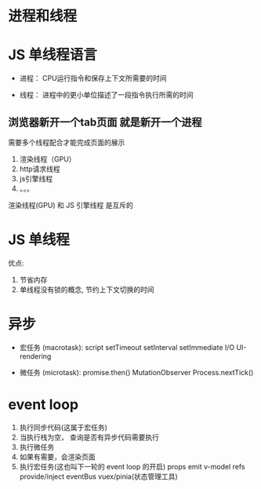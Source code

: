 # 进程和线程


# JS 单线程语言

- 进程： CPU运行指令和保存上下文所需要的时间

- 线程： 进程中的更小单位描述了一段指令执行所需的时间

## 浏览器新开一个tab页面 就是新开一个进程 
需要多个线程配合才能完成页面的展示
1. 渲染线程（GPU）
2. http请求线程
3. js引擎线程
4. 。。。

渲染线程(GPU) 和 JS 引擎线程 是互斥的

# JS 单线程
优点: 
1. 节省内存
2. 单线程没有锁的概念, 节约上下文切换的时间

# 异步
- 宏任务 (macrotask):
script
setTimeout
setInterval
setImmediate
I/O
UI-rendering

- 微任务 (microtask):
promise.then()
MutationObserver
Process.nextTick()

# event loop
1. 执行同步代码(这属于宏任务)
2. 当执行栈为空， 查询是否有异步代码需要执行
3. 执行微任务
4. 如果有需要，会渲染页面
5. 执行宏任务(这也叫下一轮的 event loop 的开启)
props
emit
v-model
refs
provide/inject
eventBus
vuex/pinia(状态管理⼯具)